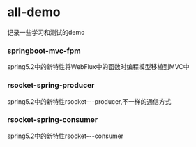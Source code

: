 # all-demo

记录一些学习和测试的demo

### springboot-mvc-fpm
spring5.2中的新特性将WebFlux中的函数时编程模型移植到MVC中

### rsocket-spring-producer
spring5.2中的新特性rsocket---producer,不一样的通信方式
### rsocket-spring-consumer
spring5.2中的新特性rsocket---consumer